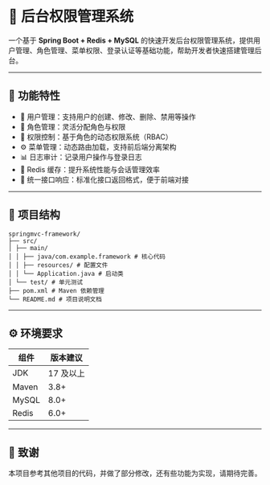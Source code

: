 # 🧭 后台权限管理系统

一个基于 **Spring Boot + Redis + MySQL** 的快速开发后台权限管理系统，提供用户管理、角色管理、菜单权限、登录认证等基础功能，帮助开发者快速搭建管理后台。

---

## 🌟 功能特性

- 👤 用户管理：支持用户的创建、修改、删除、禁用等操作
- 🧩 角色管理：灵活分配角色与权限
- 🔐 权限控制：基于角色的动态权限系统（RBAC）
- ⚙️ 菜单管理：动态路由加载，支持前后端分离架构
- 📊 日志审计：记录用户操作与登录日志
- 💾 Redis 缓存：提升系统性能与会话管理效率
- 🧱 统一接口响应：标准化接口返回格式，便于前端对接

---

## 📁 项目结构
    springmvc-framework/
    ├── src/
    │ ├── main/
    │ │ ├── java/com.example.framework # 核心代码
    │ │ ├── resources/ # 配置文件
    │ │ └── Application.java # 启动类
    │ └── test/ # 单元测试
    ├── pom.xml # Maven 依赖管理
    └── README.md # 项目说明文档
---
## ⚙️ 环境要求
| 组件    | 版本建议   |
| ----- | ------ |
| JDK   | 17 及以上 |
| Maven | 3.8+   |
| MySQL | 8.0+   |
| Redis | 6.0+   |

---
## 🙌 致谢
本项目参考其他项目的代码，并做了部分修改，还有些功能为实现，请期待完善。
